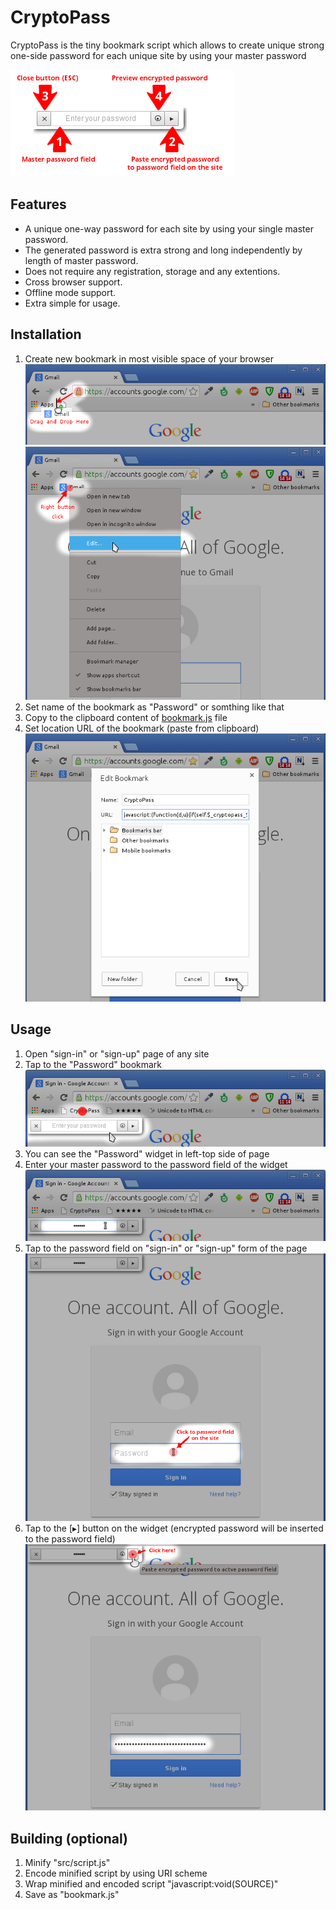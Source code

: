 CryptoPass
==========

CryptoPass is the tiny bookmark script which allows to create unique strong one-side password for each unique site by using your master password

![Cryptopass widget](/src/site/img/controls.png "Cryptopass widget elements")

Features
--------
+ A unique one-way password for each site by using your single master password.
+ The generated password is extra strong and long independently by length of master password.
+ Does not require any registration, storage and any extentions.
+ Cross browser support.
+ Offline mode support.
+ Extra simple for usage.

Installation
------------
1. Create new bookmark in most visible space of your browser 
   ![Installation](/src/site/img/install-step-0.png)
   ![Installation](/src/site/img/install-step-1.png)
2. Set name of the bookmark as "Password" or somthing like that
3. Copy to the clipboard content of [bookmark.js](/bookmark.js) file
4. Set location URL of the bookmark (paste from clipboard)
   ![Installation](/src/site/img/install-step-2.png)

Usage
-----
1. Open "sign-in" or "sign-up" page of any site
2. Tap to the "Password" bookmark
   ![Usage](/src/site/img/usage-step-0.png)
3. You can see the "Password" widget in left-top side of page
4. Enter your master password to the password field of the widget
   ![Usage](/src/site/img/usage-step-1.png)
5. Tap to the password field on "sign-in" or "sign-up" form of the page
   ![Usage](/src/site/img/usage-step-2.png)
6. Tap to the [▸] button on the widget
   (encrypted password will be inserted to the password field)
   ![Usage](/src/site/img/usage-step-3.png)

Building (optional)
-------------------
1. Minify "src/script.js"
2. Encode minified script by using URI scheme
3. Wrap minified and encoded script "javascript:void(SOURCE)"
4. Save as "bookmark.js"